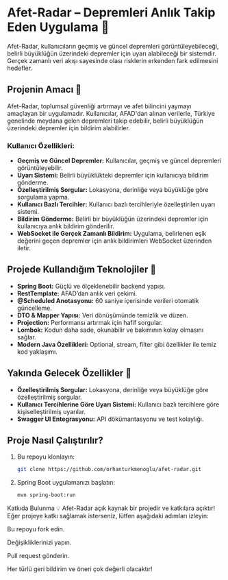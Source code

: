 # Afet-Radar – Depremleri Anlık Takip Eden Uygulama 🚨

Afet-Radar, kullanıcıların geçmiş ve güncel depremleri görüntüleyebileceği, belirli büyüklüğün üzerindeki depremler için uyarı alabileceği bir sistemdir. Gerçek zamanlı veri akışı sayesinde olası risklerin erkenden fark edilmesini hedefler.

## Projenin Amacı 📌

Afet-Radar, toplumsal güvenliği artırmayı ve afet bilincini yaymayı amaçlayan bir uygulamadır. Kullanıcılar, AFAD'dan alınan verilerle, Türkiye genelinde meydana gelen depremleri takip edebilir, belirli büyüklüğün üzerindeki depremler için bildirim alabilirler.

### Kullanıcı Özellikleri:
- **Geçmiş ve Güncel Depremler:** Kullanıcılar, geçmiş ve güncel depremleri görüntüleyebilir.
- **Uyarı Sistemi:** Belirli büyüklükteki depremler için kullanıcıya bildirim gönderme.
- **Özelleştirilmiş Sorgular:** Lokasyona, derinliğe veya büyüklüğe göre sorgulama yapma.
- **Kullanıcı Bazlı Tercihler:** Kullanıcı bazlı tercihleriyle özelleştirilen uyarı sistemi.
- **Bildirim Gönderme:** Belirli bir büyüklüğün üzerindeki depremler için kullanıcıya anlık bildirim gönderilir.
- **WebSocket ile Gerçek Zamanlı Bildirim:** Uygulama, belirlenen eşik değerini geçen depremler için anlık bildirimleri WebSocket üzerinden iletir.


## Projede Kullandığım Teknolojiler 🔧

- **Spring Boot:** Güçlü ve ölçeklenebilir backend yapısı.
- **RestTemplate:** AFAD’dan anlık veri çekimi.
- **@Scheduled Anotasyonu:** 60 saniye içerisinde verileri otomatik güncelleme.
- **DTO & Mapper Yapısı:** Veri dönüşümünde temizlik ve düzen.
- **Projection:** Performansı artırmak için hafif sorgular.
- **Lombok:** Kodun daha sade, okunabilir ve bakımının kolay olmasını sağlar.
- **Modern Java Özellikleri:** Optional, stream, filter gibi özellikler ile temiz kod yaklaşımı.

## Yakında Gelecek Özellikler 🚀

- **Özelleştirilmiş Sorgular:** Lokasyona, derinliğe veya büyüklüğe göre özelleştirilmiş sorgular.
- **Kullanıcı Tercihlerine Göre Uyarı Sistemi:** Kullanıcı bazlı tercihlere göre kişiselleştirilmiş uyarılar.
- **Swagger UI Entegrasyonu:** API dökümantasyonu ve test kolaylığı.

## Proje Nasıl Çalıştırılır?

1. Bu repoyu klonlayın:
   ```bash
   git clone https://github.com/orhanturkmenoglu/afet-radar.git
2. Spring Boot uygulamanızı başlatın:
   ```bash
   mvn spring-boot:run

Katkıda Bulunma 💡
Afet-Radar açık kaynak bir projedir ve katkılara açıktır! Eğer projeye katkı sağlamak isterseniz, lütfen aşağıdaki adımları izleyin:

Bu repoyu fork edin.

Değişikliklerinizi yapın.

Pull request gönderin.

Her türlü geri bildirim ve öneri çok değerli olacaktır!


